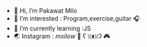 - 👋 Hi, I’m Pakawat Milo 
- 👀 I’m interested : Program,exercise,guitar 🎧
- 🌱 I’m currently learning :JS
- 🌏 Instagram : _mxilow_ 🎈
   ʕ ꈍᴥꈍʔ  🎮 
